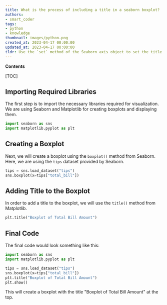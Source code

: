 ```yaml
---
title: What is the process of including a title in a seaborn boxplot?
authors:
- smart_coder
tags:
- python
- knowledge
thumbnail: images/python.png
created_at: 2023-04-17 00:00:00
updated_at: 2023-04-17 00:00:00
tldr: Use the `set` method of the Seaborn axis object to set the title.
---
```


**Contents**

[TOC]

## Importing Required Libraries

The first step is to import the necessary libraries required for visualization. We are using Seaborn and Matplotlib for creating boxplots and displaying them.

```python
import seaborn as sns
import matplotlib.pyplot as plt
```

## Creating a Boxplot

Next, we will create a boxplot using the `boxplot()` method from Seaborn. Here, we are using the `tips` dataset provided by Seaborn. 

```python
tips = sns.load_dataset("tips")
sns.boxplot(x=tips["total_bill"])
```

## Adding Title to the Boxplot

In order to add a title to the boxplot, we will use the `title()` method from Matplotlib. 

```python
plt.title("Boxplot of Total Bill Amount")
```

## Final Code

The final code would look something like this:
```python
import seaborn as sns
import matplotlib.pyplot as plt

tips = sns.load_dataset("tips")
sns.boxplot(x=tips["total_bill"])
plt.title("Boxplot of Total Bill Amount")
plt.show()
```

This will create a boxplot with the title "Boxplot of Total Bill Amount" at the top.
